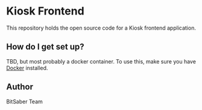 # Kiosk Frontend

This repository holds the open source code for a Kiosk frontend application.

## How do I get set up?

TBD, but most probably a docker container. To use this, make sure you have [Docker](https://www.docker.com/get-started) installed.

## Author

BitSaber Team
